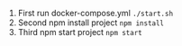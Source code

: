 1. First run docker-compose.yml
```./start.sh```
2. Second npm install project
```npm install```
3. Third npm start project
```npm start```